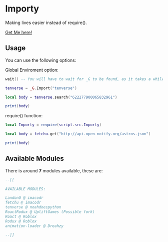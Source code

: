 # Importy

Making lives easier instead of require().

[Get Me here!](https://www.roblox.com/library/9039701462/Importy)

## Usage

You can use the following options:

Global Enviroment option:

```lua
wait() -- You will have to wait for _G to be found, as it takes a while. Shouldn't be longer than 1-2 seconds.

tenverse = _G.Import("tenverse")

local body = tenverse.search("622277900065832961")

print(body)
```

require() function:

```lua
local Importy = require(script.src.Importy)

local body = fetchu.get("http://api.open-notify.org/astros.json")

print(body)
```
## Available Modules

There is around **7** modules available, these are:

```lua
--[[

AVAILABLE MODULES:

LandonU @ imacodr
fetchu @ imacodr
tenverse @ noahdoespython
RoactRodux @ UpliftGames (Possible fork)
Roact @ Roblox
Rodux @ Roblox
animation-loader @ Dreahzy

--]]
```
